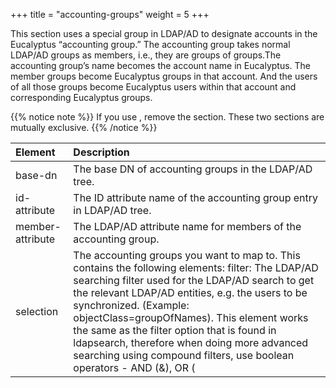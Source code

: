 +++
title = "accounting-groups"
weight = 5
+++

This section uses a special group in LDAP/AD to designate accounts in the Eucalyptus “accounting group.” The accounting group takes normal LDAP/AD groups as members, i.e., they are groups of groups.The accounting group’s name becomes the account name in Eucalyptus. The member groups become Eucalyptus groups in that account. And the users of all those groups become Eucalyptus users within that account and corresponding Eucalyptus groups. 


{{% notice note %}}
If you use , remove the section. These two sections are mutually exclusive. 
{{% /notice %}}

| Element | Description | 
|  :---- |  :---- | 
| base-dn | The base DN of accounting groups in the LDAP/AD tree. | 
| id-attribute | The ID attribute name of the accounting group entry in LDAP/AD tree. | 
| member-attribute | The LDAP/AD attribute name for members of the accounting group. | 
| selection | The accounting groups you want to map to. This contains the following elements: filter: The LDAP/AD searching filter used for the LDAP/AD search to get the relevant LDAP/AD entities, e.g. the users to be synchronized. (Example: objectClass=groupOfNames). This element works the same as the filter option that is found in ldapsearch, therefore when doing more advanced searching using compound filters, use boolean operators - AND (&), OR (|), and/or NOT (!). (Example: (&(ou=Sales)(objectClass=groupOfNames))select: Explicitly gives the full DN of entities to be synchronized, in case they can not be specified by the search filter. (Example: cn=groupToSelect,ou=Groups,dc=foo,dc=com)not-select: Explicitly gives the full DN of entities NOT to be synchronized, in case this can not be specified by the search filter. (Example: cn=groupToIgnore,ou=Groups,dc=foo,dc=com) | 

